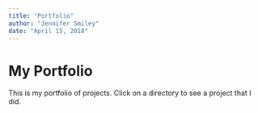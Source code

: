 ```yaml
---
title: "Portfolio"
author: "Jennifer Smiley"
date: "April 15, 2018"
---
```




# My Portfolio

This is my portfolio of projects. Click on a directory to see a project that I did.

